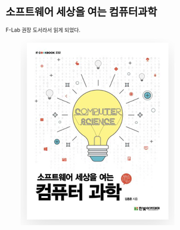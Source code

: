 # 소프트웨어 세상을 여는 컴퓨터과학

F-Lab 권장 도서라서 읽게 되었다.

<figure><img src="../../.gitbook/assets/image (2) (1) (1) (1) (1) (1) (1) (1) (1).png" alt=""><figcaption></figcaption></figure>
